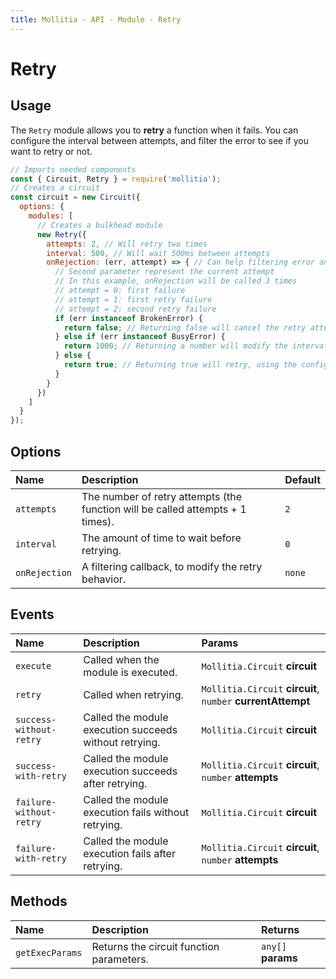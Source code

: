 ```yaml
---
title: Mollitia - API - Module - Retry
---
```

# Retry

<pg-retry></pg-retry>

## Usage

The `Retry` module allows you to **retry** a function when it fails.
You can configure the interval between attempts, and filter the error to see if you want to retry or not.

``` javascript
// Imports needed components
const { Circuit, Retry } = require('mollitia');
// Creates a circuit
const circuit = new Circuit({
  options: {
    modules: [
      // Creates a bulkhead module
      new Retry({
        attempts: 2, // Will retry two times
        interval: 500, // Will wait 500ms between attempts
        onRejection: (err, attempt) => { // Can help filtering error and modifying the retry behavior
          // Second parameter represent the current attempt
          // In this example, onRejection will be called 3 times
          // attempt = 0: first failure
          // attempt = 1: first retry failure
          // attempt = 2: second retry failure
          if (err instanceof BrokenError) {
            return false; // Returning false will cancel the retry attempt
          } else if (err instanceof BusyError) {
            return 1000; // Returning a number will modify the interval time, and wait for that time before retry
          } else {
            return true; // Returning true will retry, using the configured interval value
          }
        }
      })
    ]
  }
});
```

## Options

| Name          | Description                                                                    | Default |
|:--------------|:-------------------------------------------------------------------------------|:--------|
| `attempts`    | The number of retry attempts (the function will be called attempts + 1 times). | `2`     |
| `interval`    | The amount of time to wait before retrying.                                    | `0`     |
| `onRejection` | A filtering callback, to modify the retry behavior.                            | `none`  |

## Events

| Name                    | Description                                            | Params                                                      |
|:------------------------|:-------------------------------------------------------|:------------------------------------------------------------|
| `execute`               | Called when the module is executed.                    | `Mollitia.Circuit` **circuit**                              |
| `retry`                 | Called when retrying.                                  | `Mollitia.Circuit` **circuit**, `number` **currentAttempt** |
| `success-without-retry` | Called the module execution succeeds without retrying. | `Mollitia.Circuit` **circuit**                              |
| `success-with-retry`    | Called the module execution succeeds after retrying.   | `Mollitia.Circuit` **circuit**, `number` **attempts**       |
| `failure-without-retry` | Called the module execution fails without retrying.    | `Mollitia.Circuit` **circuit**                              |
| `failure-with-retry`    | Called the module execution fails after retrying.      | `Mollitia.Circuit` **circuit**, `number` **attempts**       |

## Methods

| Name             | Description                              | Returns                       |
|:-----------------|:-----------------------------------------|:------------------------------|
| `getExecParams`  | Returns the circuit function parameters. | `any[]` **params**            |
